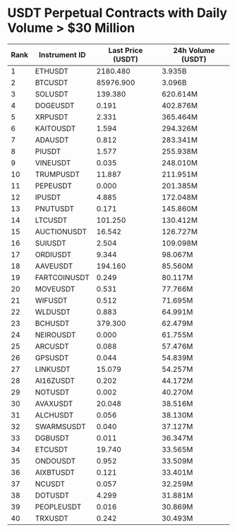 # USDT Perpetual Contracts with Daily Volume > $30 Million

| Rank | Instrument ID | Last Price (USDT) | 24h Volume (USDT) |
|------|---------------|-------------------|-------------------|
| 1 | ETHUSDT | 2180.480 | 3.935B |
| 2 | BTCUSDT | 85976.900 | 3.096B |
| 3 | SOLUSDT | 139.380 | 620.614M |
| 4 | DOGEUSDT | 0.191 | 402.876M |
| 5 | XRPUSDT | 2.331 | 365.464M |
| 6 | KAITOUSDT | 1.594 | 294.326M |
| 7 | ADAUSDT | 0.812 | 283.341M |
| 8 | PIUSDT | 1.577 | 255.938M |
| 9 | VINEUSDT | 0.035 | 248.010M |
| 10 | TRUMPUSDT | 11.887 | 211.951M |
| 11 | PEPEUSDT | 0.000 | 201.385M |
| 12 | IPUSDT | 4.885 | 172.048M |
| 13 | PNUTUSDT | 0.171 | 145.860M |
| 14 | LTCUSDT | 101.250 | 130.412M |
| 15 | AUCTIONUSDT | 16.542 | 126.727M |
| 16 | SUIUSDT | 2.504 | 109.098M |
| 17 | ORDIUSDT | 9.344 | 98.067M |
| 18 | AAVEUSDT | 194.160 | 85.560M |
| 19 | FARTCOINUSDT | 0.249 | 80.117M |
| 20 | MOVEUSDT | 0.531 | 77.766M |
| 21 | WIFUSDT | 0.512 | 71.695M |
| 22 | WLDUSDT | 0.883 | 64.991M |
| 23 | BCHUSDT | 379.300 | 62.479M |
| 24 | NEIROUSDT | 0.000 | 61.755M |
| 25 | ARCUSDT | 0.088 | 57.476M |
| 26 | GPSUSDT | 0.044 | 54.839M |
| 27 | LINKUSDT | 15.079 | 54.257M |
| 28 | AI16ZUSDT | 0.202 | 44.172M |
| 29 | NOTUSDT | 0.002 | 40.270M |
| 30 | AVAXUSDT | 20.048 | 38.516M |
| 31 | ALCHUSDT | 0.056 | 38.130M |
| 32 | SWARMSUSDT | 0.040 | 37.127M |
| 33 | DGBUSDT | 0.011 | 36.347M |
| 34 | ETCUSDT | 19.740 | 33.565M |
| 35 | ONDOUSDT | 0.952 | 33.509M |
| 36 | AIXBTUSDT | 0.121 | 33.401M |
| 37 | NCUSDT | 0.057 | 32.259M |
| 38 | DOTUSDT | 4.299 | 31.881M |
| 39 | PEOPLEUSDT | 0.016 | 30.869M |
| 40 | TRXUSDT | 0.242 | 30.493M |
